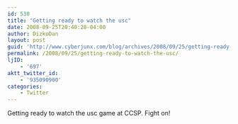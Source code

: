 ```yaml
---
id: 530
title: "Getting ready to watch the usc"
date: 2008-09-25T20:40:28-04:00
author: DizkoDan
layout: post
guid: 'http://www.cyberjunx.com/blog/archives/2008/09/25/getting-ready-to-watch-the-usc/'
permalink: /2008/09/25/getting-ready-to-watch-the-usc/
ljID:
    - '697'
aktt_twitter_id:
    - '935090900'
categories:
    - Twitter
---
```


Getting ready to watch the usc game at CCSP. Fight on!